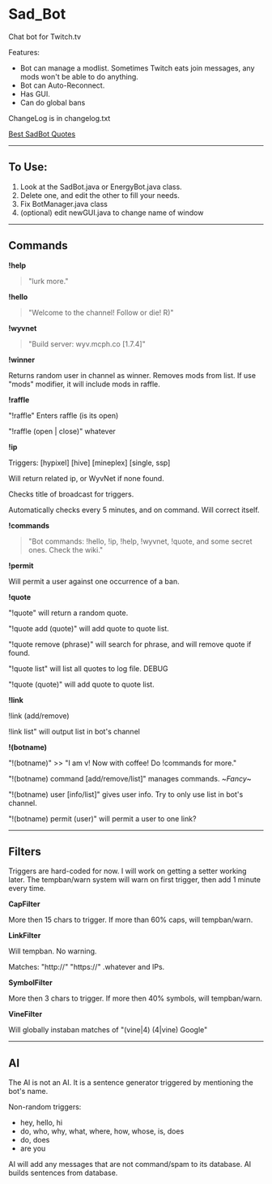 Sad_Bot
======

Chat bot for Twitch.tv

Features:

  * Bot can manage a modlist. Sometimes Twitch eats join messages, any mods won't be able to do anything.
  * Bot can Auto-Reconnect.
  * Has GUI.
  * Can do global bans

ChangeLog is in changelog.txt

[Best SadBot Quotes](https://dl.dropboxusercontent.com/u/26842546/best%20sadbot%20quotes.txt "Best SadBot Quotes")

****

To Use:
-------
1. Look at the SadBot.java or EnergyBot.java class.
2. Delete one, and edit the other to fill your needs.
3. Fix BotManager.java class
4. (optional) edit newGUI.java to change name of window 


****

Commands
--------

**!help**

>"lurk more."

**!hello**

>"Welcome to the channel! Follow or die! R)"

**!wyvnet**

>"Build server: wyv.mcph.co [1.7.4]"

**!winner**

Returns random user in channel as winner. Removes mods from list. If use "mods" modifier, it will include mods in raffle.

**!raffle**

"!raffle" Enters raffle (is its open)

"!raffle (open | close)" whatever

**!ip**

Triggers: [hypixel] [hive] [mineplex] [single, ssp]

Will return related ip, or WyvNet if none found.

Checks title of broadcast for triggers.

Automatically checks every 5 minutes, and on command. Will correct itself.

**!commands**

>"Bot commands: !hello, !ip, !help, !wyvnet, !quote, and some secret ones. Check the wiki."

**!permit**

Will permit a user against one occurrence of a ban.

**!quote**

"!quote" will return a random quote.

"!quote add (quote)" will add quote to quote list.

"!quote remove (phrase)" will search for phrase, and will remove quote if found.

"!quote list" will list all quotes to log file. DEBUG

"!quote (quote)" will add quote to quote list.

**!link**

!link (add/remove)

!link list" will output list in bot's channel

**!(botname)**

"!(botname)" >> "I am <botName> v<botVersion>! Now with coffee! Do !commands for more."

"!(botname) command [add/remove/list]" manages commands. ~*Fancy*~

"!(botname) user [info/list]" gives user info. Try to only use list in bot's channel.

"!(botname) permit (user)" will permit a user to one link?

****

Filters
-------

Triggers are hard-coded for now. I will work on getting a setter working later. The tempban/warn system will warn on first trigger, then add 1 minute every time.

**CapFilter**

More then 15 chars to trigger. If more than 60% caps, will tempban/warn.

**LinkFilter**

Will tempban. No warning.

Matches: "http://" "https://" .whatever and IPs.

**SymbolFilter**

More then 3 chars to trigger. If more then 40% symbols, will tempban/warn.

**VineFilter**

Will globally instaban matches of "(vine|4) (4|vine) Google"

****

AI
--

The AI is not an AI. It is a sentence generator triggered by mentioning the bot's name.

Non-random triggers:

  * hey, hello, hi
  * do, who, why, what, where, how, whose, is, does
  * do, does
  * are you

AI will add any messages that are not command/spam to its database. AI builds sentences from database.

